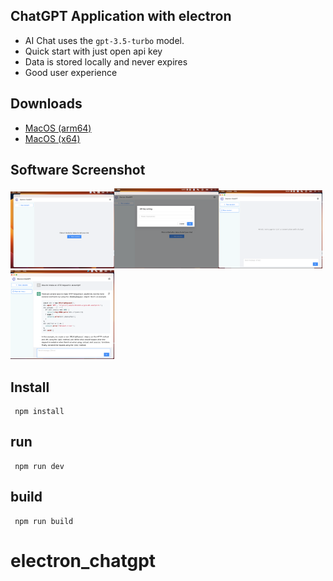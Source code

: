 ## ChatGPT Application with electron

- AI Chat uses the `gpt-3.5-turbo` model.
- Quick start with just open api key
- Data is stored locally and never expires
- Good user experience

## Downloads

- [MacOS (arm64)](https://github.com/htank-wang/electron_chatgpt/releases/download/v1.0.0/electron_chatgpt_arm64_1.0.0.dmg)
- [MacOS (x64)](https://github.com/htank-wang/electron_chatgpt/releases/download/v1.0.0/electron_chatgpt_x64_1.0.0.dmg)

## Software Screenshot

<div align=left>
<img src="./screenshots/1.png" width="33%" /><img src="./screenshots/2.png" width="33%" /><img src="./screenshots/3.png" width="33%" />
</div>

<div align=left>
<img src="./screenshots/4.png" width="33%" />
</div>

## Install

```
 npm install
```

## run

```
 npm run dev
```

## build

```
 npm run build
```
# electron_chatgpt
